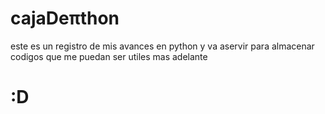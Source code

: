 # cajaDeπthon
este es un registro de mis avances en python y va aservir para almacenar codigos que me puedan ser utiles mas adelante
#             :D
